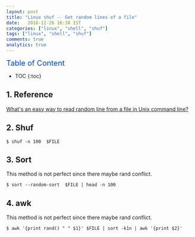 ```yaml
---
layout: post
title: "Linux shuf -- Get random lines of a file"
date:   2016-12-26 16:38 IST
categories: ["linux", "shell", "shuf"]
tags: ["linux", "shell", "shuf"]
comments: true
analytics: true
---
```


<span/>

<span style="color: #0645ad; font-size:20px">Table of Content<span/>

  * TOC
  {:toc}

## 1. Reference

[What's an easy way to read random line from a file in Unix command line?](http://stackoverflow.com/questions/448005/whats-an-easy-way-to-read-random-line-from-a-file-in-unix-command-line)


## 2. Shuf

~~~
$ shuf -n 100  $FILE
~~~

## 3. Sort

This method is not perfect since there maybe rand conflict. 

~~~
$ sort --random-sort  $FILE | head -n 100
~~~

## 4. awk

This method is not perfect since there maybe rand conflict. 

~~~
$ awk '{print rand() " " $1}' $FILE | sort -k1n | awk '{print $2}'
~~~
